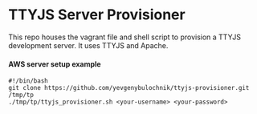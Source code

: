 
# TTYJS Server Provisioner

This repo houses the vagrant file and shell script to provision a TTYJS development server. It uses TTYJS and Apache.

#### AWS server setup example

```
#!/bin/bash
git clone https://github.com/yevgenybulochnik/ttyjs-provisioner.git /tmp/tp
./tmp/tp/ttyjs_provisioner.sh <your-username> <your-password>
```
